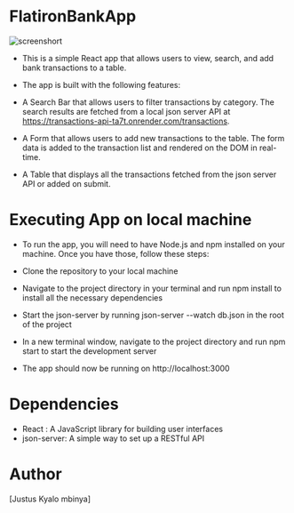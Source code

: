 # FlatironBankApp
![screenshort](https://github.com/RemmyKyalo/bankOfFlatiron-codeChallenge/blob/main/image/app.png)

- This is a simple React app that allows users to view, search, and add bank transactions to a table. 
- The app is built with the following features:

- A Search Bar that allows users to filter transactions by category. The search results are fetched from a local json server API at https://transactions-api-ta7t.onrender.com/transactions.
- A Form that allows users to add new transactions to the table. The form data is added to the transaction list and rendered on the DOM in real-time.
- A Table that displays all the transactions fetched from the json server API or added on submit.
# Executing App on local machine
- To run the app, you will need to have Node.js and npm installed on your machine. Once you have those, follow these steps:

- Clone the repository to your local machine
- Navigate to the project directory in your terminal and run npm install to install all the necessary dependencies
- Start the json-server by running json-server --watch db.json in the root of the project
- In a new terminal window, navigate to the project directory and run npm start to start the development server
- The app should now be running on http://localhost:3000
# Dependencies
 - React : A JavaScript library for building user interfaces
- json-server: A simple way to set up a RESTful API
 # Author

[Justus Kyalo mbinya]
